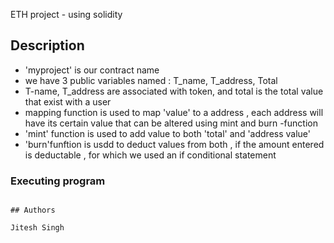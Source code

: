 ETH project - using solidity

## Description

- 'myproject' is our contract name
- we have 3 public variables named : T_name, T_address, Total
- T-name, T_address are associated with token, and total is the total value that exist with a user
- mapping function is used to map 'value' to a address , each address will have its certain value that can be altered using mint and burn -function
- 'mint' function is used to add value to both 'total' and 'address value'
- 'burn'funftion is usdd to deduct values from both , if the amount entered is deductable , for which we used an if conditional statement


### Executing program

```clone the repository on remix ide, compile and execute by passing required arguments

## Authors

Jitesh Singh

